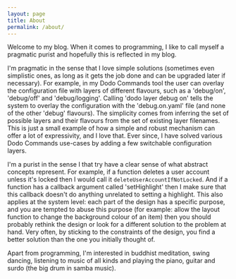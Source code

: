 ```yaml
---
layout: page
title: About
permalink: /about/
---
```


Welcome to my blog. When it comes to programming, I like to call myself a pragmatic purist and hopefully this is reflected in my blog.

I'm pragmatic in the sense that I love simple solutions (sometimes even simplistic ones, as long as it gets the job done and can be upgraded later if necessary). For example, in my Dodo Commands tool the user can overlay the configuration file with layers of different flavours, such as a 'debug/on', 'debug/off' and 'debug/logging'. Calling 'dodo layer debug on' tells the system to overlay the configuration with the 'debug.on.yaml' file (and none of the other 'debug' flavours). The simplicity comes from inferring the set of possible layers and their flavours from the set of existing layer filenames. This is just a small example of how a simple and robust mechanism can offer a lot of expressivity, and I love that. Ever since, I have solved various Dodo Commands use-cases by adding a few switchable configuration layers.

I'm a purist in the sense I that try have a clear sense of what abstract concepts represent. For example, if a function deletes a user account unless it's locked then I would call it `deleteUserAccountIfNotLocked`. And if a function has a callback argument called 'setHighlight' then I make sure that this callback doesn't do anything unrelated to setting a highlight. This also applies at the system level: each part of the design has a specific purpose, and you are tempted to abuse this purpose (for example: allow the layout function to change the background colour of an item) then you should probably rethink the design or look for a different solution to the problem at hand. Very often, by sticking to the constraints of the design, you find a better solution than the one you initially thought of.

Apart from programming, I'm interested in buddhist meditation, swing dancing, listening to music of all kinds and playing the piano, guitar and surdo (the big drum in samba music).